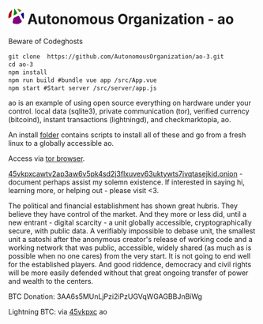 
# ![Image of ao](/public/favicon-32x32.png) Autonomous Organization - ao
Beware of Codeghosts

    git clone  https://github.com/AutonomousOrganization/ao-3.git
    cd ao-3
    npm install
    npm run build #bundle vue app /src/App.vue
    npm start #Start server /src/server/app.js
<!-- npm run decrypt <<<copy to clipboard via long press>>> -->

ao is an example of using open source everything on hardware under your control. local data (sqlite3), private communication (tor), verified currency (bitcoind), instant transactions (lightningd), and checkmarktopia, ao.

An install [folder](/install) contains scripts to install all of these and go from a fresh linux to a globally accessible ao.

Access via [tor browser](https://www.torproject.org/download/).

[45vkpxcawtv2ap3aw6v5pk4sd2j3flxuvev63uktywts7jvqtasejkid.onion](http://45vkpxcawtv2ap3aw6v5pk4sd2j3flxuvev63uktywts7jvqtasejkid.onion) - document perhaps assist my solemn existence. If interested in saying hi, learning more, or helping out - please visit <3.

The political and financial establishment has shown great hubris. They believe they have control of the market. And they more or less did, until a new entrant - digital scarcity - a unit globally accessible, cryptographically secure, with public data. A verifiably impossible to debase unit, the smallest unit a satoshi after the anonymous creator's release of working code and a working network that was public, accessible, widely shared (as much as is possible when no one cares) from the very start. It is not going to end well for the established players. And good riddence, democracy and civil rights will be more easily defended without that great ongoing transfer of power and wealth to the centers.


BTC Donation: 3AA6s5MUnLjPzi2iPzUGVqWGAGBBJnBiWg

Lightning BTC: via [45vkpxc](http://45vkpxcawtv2ap3aw6v5pk4sd2j3flxuvev63uktywts7jvqtasejkid.onion) ao
